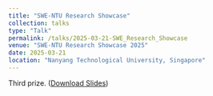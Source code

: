 ```yaml
---
title: "SWE-NTU Research Showcase"
collection: talks
type: "Talk"
permalink: /talks/2025-03-21-SWE_Research_Showcase
venue: "SWE-NTU Research Showcase 2025"
date: 2025-03-21
location: "Nanyang Technological University, Singapore"
---
```

Third prize.
([Download Slides](https://Siyi-06.github.io/files/2025-03-21-SWE_Research_Showcase.pptx))
